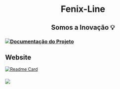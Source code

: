 <h1 align=center> Fenix-Line</h1>

<h2 align=center> Somos a Inovação 💡 </h2>

### [![Documentação do Projeto](https://drive.google.com/file/d/1jQSNwgn_RywSfErUQI98dllFn94yZamb/preview?width=640&height=480?allow=autoplay)](https://docs.google.com/document/d/1RwpncYXB1tU8THLkagYiqO1Zj70dbSMnq2LRSuVK-MY/edit) 
<div> 

## Website
[![Readme Card](https://github-readme-stats.vercel.app/api/pin/?username=Fenix-Line&repo=website-FL&theme=transparent&show_owner=true)](https://github.com/Fenix-Line/website-FL#readme)
 
  <h3><a href="https://www.instagram.com/_fenix_line_/" target="_blank"><img src="https://img.shields.io/badge/-Instagram-%23E4405F?style=for-the-badge&logo=instagram&logoColor=white" target="_blank"></a> </h3
    </div>
    
